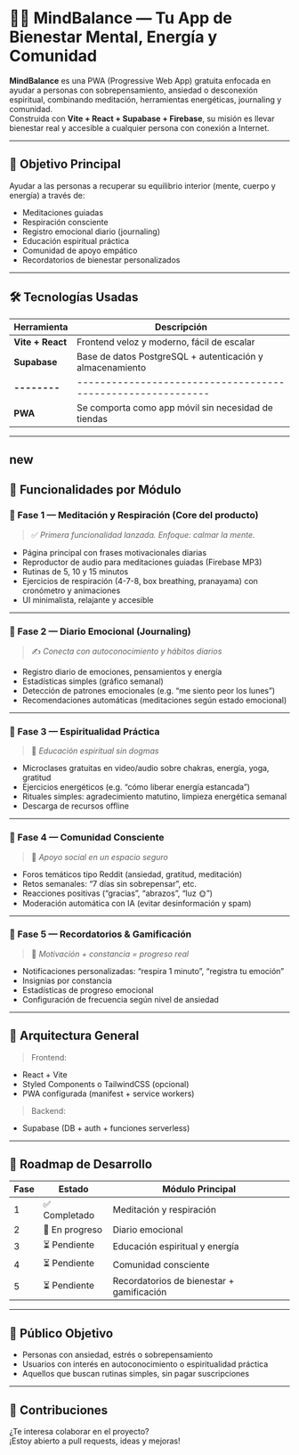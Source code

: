 # 🧘‍♀️ MindBalance — Tu App de Bienestar Mental, Energía y Comunidad

**MindBalance** es una PWA (Progressive Web App) gratuita enfocada en ayudar a personas con sobrepensamiento, ansiedad o desconexión espiritual, combinando meditación, herramientas energéticas, journaling y comunidad.  
Construida con **Vite + React + Supabase + Firebase**, su misión es llevar bienestar real y accesible a cualquier persona con conexión a Internet.

---

## 🎯 Objetivo Principal

Ayudar a las personas a recuperar su equilibrio interior (mente, cuerpo y energía) a través de:

- Meditaciones guiadas
- Respiración consciente
- Registro emocional diario (journaling)
- Educación espiritual práctica
- Comunidad de apoyo empático
- Recordatorios de bienestar personalizados

---

## 🛠️ Tecnologías Usadas

| Herramienta     | Descripción                                                  |
|-----------------|--------------------------------------------------------------|
| **Vite + React**| Frontend veloz y moderno, fácil de escalar                   |
| **Supabase**    | Base de datos PostgreSQL + autenticación y almacenamiento    |
| **--------**    | -----------------------------------------------------------  |
| **PWA**         | Se comporta como app móvil sin necesidad de tiendas          |

---

## new

## 🧩 Funcionalidades por Módulo

### 🔹 Fase 1 — Meditación y Respiración (Core del producto)

> ✅ *Primera funcionalidad lanzada. Enfoque: calmar la mente.*

- Página principal con frases motivacionales diarias
- Reproductor de audio para meditaciones guiadas (Firebase MP3)
- Rutinas de 5, 10 y 15 minutos
- Ejercicios de respiración (4-7-8, box breathing, pranayama) con cronómetro y animaciones
- UI minimalista, relajante y accesible

---

### 🔹 Fase 2 — Diario Emocional (Journaling)

> ✍️ *Conecta con autoconocimiento y hábitos diarios*

- Registro diario de emociones, pensamientos y energía
- Estadísticas simples (gráfico semanal)
- Detección de patrones emocionales (e.g. “me siento peor los lunes”)
- Recomendaciones automáticas (meditaciones según estado emocional)

---

### 🔹 Fase 3 — Espiritualidad Práctica

> 🌱 *Educación espiritual sin dogmas*

- Microclases gratuitas en video/audio sobre chakras, energía, yoga, gratitud
- Ejercicios energéticos (e.g. “cómo liberar energía estancada”)
- Rituales simples: agradecimiento matutino, limpieza energética semanal
- Descarga de recursos offline

---

### 🔹 Fase 4 — Comunidad Consciente

> 🤝 *Apoyo social en un espacio seguro*

- Foros temáticos tipo Reddit (ansiedad, gratitud, meditación)
- Retos semanales: “7 días sin sobrepensar”, etc.
- Reacciones positivas (“gracias”, “abrazos”, “luz 🌞”)
- Moderación automática con IA (evitar desinformación y spam)

---

### 🔹 Fase 5 — Recordatorios & Gamificación

> 🔔 *Motivación + constancia = progreso real*

- Notificaciones personalizadas: “respira 1 minuto”, “registra tu emoción”
- Insignias por constancia
- Estadísticas de progreso emocional
- Configuración de frecuencia según nivel de ansiedad

---

## 🧠 Arquitectura General

> Frontend:
- React + Vite
- Styled Components o TailwindCSS (opcional)
- PWA configurada (manifest + service workers)

>Backend:
- Supabase (DB + auth + funciones serverless)

---

## 🧪 Roadmap de Desarrollo

| Fase | Estado           | Módulo Principal                         |
|------|------------------|------------------------------------------|
| 1    | ✅ Completado   | Meditación y respiración                  |
| 2    | 🚧 En progreso  | Diario emocional                          |
| 3    | ⏳ Pendiente    | Educación espiritual y energía            |
| 4    | ⏳ Pendiente    | Comunidad consciente                      |
| 5    | ⏳ Pendiente    | Recordatorios de bienestar + gamificación |

---

## 🙌 Público Objetivo

- Personas con ansiedad, estrés o sobrepensamiento
- Usuarios con interés en autoconocimiento o espiritualidad práctica
- Aquellos que buscan rutinas simples, sin pagar suscripciones

---

## 🤝 Contribuciones

¿Te interesa colaborar en el proyecto?  
¡Estoy abierto a pull requests, ideas y mejoras!